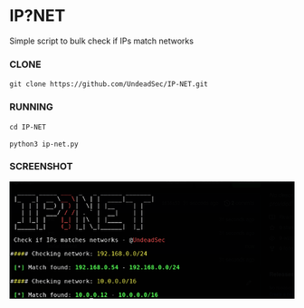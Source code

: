 IP?NET
==
Simple script to bulk check if IPs match networks

### CLONE
```
git clone https://github.com/UndeadSec/IP-NET.git
```
### RUNNING
```
cd IP-NET
```
```
python3 ip-net.py
```
### SCREENSHOT

<p align="center">
  <img src="https://raw.githubusercontent.com/UndeadSec/IP-NET/main/sc.png" />
</p>
